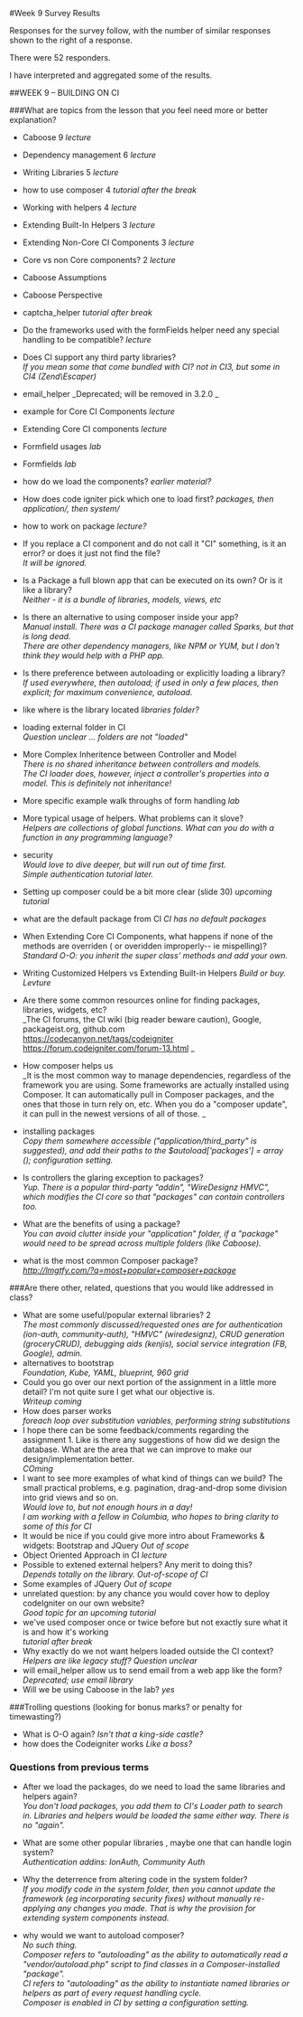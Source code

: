 #Week 9 Survey Results	
	
Responses for the survey follow, with the number of similar
responses shown to the right of a response.
	
There were 52 responders.
	
I have interpreted and aggregated some of the results.
	
##WEEK 9 – BUILDING ON CI
	
###What are topics from the lesson that *you* feel need more or better explanation?	

- Caboose	9 _lecture_
- Dependency management	6 _lecture_
- Writing Libraries	5 _lecture_
- how to use composer	4 _tutorial after the break_
- Working with helpers	4 _lecture_
- Extending Built-In Helpers	3 _lecture_
- Extending Non-Core CI Components	3 _lecture_
- Core vs non Core components?	2 _lecture_
- Caboose Assumptions	
- Caboose Perspective	
- captcha_helper	_tutorial after break_
- Do the frameworks used with the formFields helper need any special handling to be compatible?	 _lecture_
- Does CI support any third party libraries?	  
_If you mean some that come bundled with CI? not in CI3, but some in CI4 (Zend\Escaper)_
- email_helper	_Deprecated; will be removed in 3.2.0 _
- example for Core CI Components	 _lecture_
- Extending Core CI components	 _lecture_
- Formfield usages	_lab_
- Formfields	_lab_
- how do we load the components?	_earlier material?_
- How does code igniter pick which one to load first?	_packages, then application/, then system/_
- how to work on package	 _lecture?_
- If you replace a CI component and do not call it "CI" something, is it an error? or does it just not find the file?	 
_It will be ignored._
- Is a Package a full blown app that can be executed on its own? Or is it like a library?	 
_Neither - it is a bundle of libraries, models, views, etc_
- Is there an alternative to using composer inside your app?	 
_Manual install. There was a CI package manager called Sparks, but that is long dead.  
There are other dependency managers, like NPM or YUM, but I don't think they would help with a PHP app._
- Is there preference between autoloading or explicitly loading a library?	  
_If used everywhere, then autoload; if used in only a few places, then explicit;
for maximum convenience, autoload._
- like where is the library located	_libraries folder?_
- loading external folder in CI	  
_Question unclear ... folders are not "loaded"_
- More Complex Inheritence between Controller and Model	  
_There is no shared inheritance between controllers and models.  
The CI loader does, however, inject a controller's properties into a model.
This is definitely not inheritance!_
- More specific example walk throughs of form handling	_lab_
- More typical usage of helpers. What problems can it slove?	 
_Helpers are collections of global functions.
What can you do with a function in any programming language?_
- security	 
_Would love to dive deeper, but will run out of time first.  
Simple authentication tutorial later._
- Setting up composer could be a bit more clear (slide 30)	_upcoming tutorial_
- what are the default package from CI	_CI has no default packages_
- When Extending Core CI Components, what happens if none of the methods are overriden ( or overidden improperly-- ie mispelling)?	 
_Standard O-O: you inherit the super class' methods and add your own._
- Writing Customized Helpers vs Extending Built-in Helpers	_Build or buy. Levture_
	
- Are there some common resources online for finding packages, libraries, widgets, etc?	  
_The CI forums, the CI wiki (big reader beware caution), Google, packageist.org, github.com  
https://codecanyon.net/tags/codeigniter  
https://forum.codeigniter.com/forum-13.html
_

- How composer helps us	  
_It is the most common way to manage dependencies, regardless of the
framework you are using. Some frameworks are actually installed
using Composer. It can automatically
pull in Composer packages, and the ones that those in turn rely on, etc.
When you do a "composer update", it can pull in the newest versions of
all of those. _

- installing packages	  
*Copy them somewhere accessible ("application/third_party" is suggested),
and add their paths to the $autoload['packages'] = array (); configuration setting.*

- Is controllers the glaring exception to packages?	  
_Yup. There is a popular third-party "addin", "WireDesignz HMVC",
which modifies the CI core so that "packages" can contain controllers too._

- What are the benefits of using a package?	  
_You can avoid clutter inside your "application" folder, if a "package"
would need to be spread across multiple folders (like Caboose)._

- what is the most common Composer package?	  
_http://lmgtfy.com/?q=most+popular+composer+package_


	
###Are there other, related, questions that you would like addressed in class?	

- What are some useful/popular external libraries?	2   
_The most commonly discussed/requested ones are for authentication (ion-auth,
community-auth), "HMVC" (wiredesignz), CRUD generation (groceryCRUD),
debugging aids (kenjis), social service integration (FB, Google), admin._
- alternatives to bootstrap	  
_Foundation, Kube, YAML, blueprint, 960 grid_
- Could you go over our next portion of the assignment in a little more detail? I'm not quite sure I get what our objective is.	  
_Writeup coming_
- How does parser works	   
_foreach loop over substitution variables, performing string substitutions_
- I hope there can be some feedback/comments regarding the assignment 1. Like is there any suggestions of how did we design the database. What are the area that we can improve to make our design/implementation better.	  
_COming_
- I want to see more examples of what kind of things can we build? The small practical problems, e.g. pagination, drag-and-drop some division into grid views and so on.	  
_Would love to, but not enough hours in a day!  
I am working with a fellow in Columbia, who hopes to bring clarity to some of this for CI_
- It would be nice if you could give more intro about Frameworks & widgets: Bootstrap and JQuery	_Out of scope_
- Object Oriented Approach in CI	_lecture_
- Possible to extened external helpers? Any merit to doing this?	  
_Depends totally on the library. Out-of-scope of CI_
- Some examples of JQuery	_Out of scope_
- unrelated question: by any chance you would cover how to deploy codeIgniter on our own website?	  
_Good topic for an upcoming tutorial_
- we've used composer once or twice before but not exactly sure what it is and how it's working	  
_tutorial after break_
- Why exactly do we not want helpers loaded outside the CI context?	  
_Helpers are like legacy stuff? Question unclear_
- will email_helper allow us to send email from a web app like the form?	_Deprecated; use email library_
- Will we be using Caboose in the lab?	_yes_
	
###Trolling questions (looking for bonus marks? or penalty for timewasting?)

- What is O-O again?  _Isn't that a king-side castle?_
- how does the Codeigniter works  _Like a boss?_


### Questions from previous terms

- After we load the packages, do we need to load the same libraries and helpers again?  
_You don't load packages, you add them to CI's Loader path to search in.
Libraries and helpers would be loaded the same either way. There is no "again"._

- What are some other popular libraries , maybe one that can handle login system?  
_Authentication addins: IonAuth, Community Auth_

- Why the deterrence from altering code in the system folder?  
_If you modify code in the system folder, then you cannot update the framework
(eg incorporating security fixes) without manually re-applying any
changes you made. That is why the provision for extending system components
instead._

- why would we want to autoload composer?  
_No such thing.  
Composer refers to "autoloading" as the ability to automatically read a
"vendor/autoload.php" script to find classes in a Composer-installed "package".  
CI refers to "autoloading" as the ability to instantiate named libraries or 
helpers as part of every request handling cycle.  
Composer is enabled in CI by setting a configuration setting._
